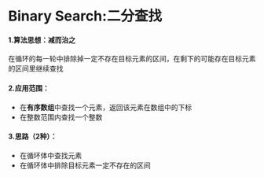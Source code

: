 # Binary Search:二分查找
#### 1.算法思想：减而治之
在循环的每一轮中排除掉一定不存在目标元素的区间，在剩下的可能存在目标元素的区间里继续查找
#### 2.应用范围：
+ 在**有序数组**中查找一个元素，返回该元素在数组中的下标
+ 在整数范围内查找一个整数
#### 3.思路（2种）：
+ 在循环体中查找元素
+ 在循环体中排除目标元素一定不存在的区间
